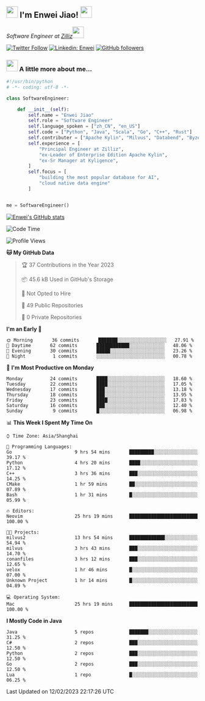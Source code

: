 <h2><img src="https://emojis.slackmojis.com/emojis/images/1531849430/4246/blob-sunglasses.gif?1531849430" width="30"/> I'm  Enwei Jiao! <img src="https://media.giphy.com/media/juBt25nT1KGys/giphy.gif" width=30> </h2>
<!-- <img align='right' src="https://media.giphy.com/media/M9gbBd9nbDrOTu1Mqx/giphy.gif" width="230"> -->
<p><em>Software Engineer at <a href="https://zilliz.com/">Zilliz</a><img src="https://media.giphy.com/media/WUlplcMpOCEmTGBtBW/giphy.gif" width="30"></em></p>

[![Twitter Follow](https://img.shields.io/twitter/follow/misteranmol?label=Follow)](https://twitter.com/intent/follow?screen_name=EnweiJiao)
[![Linkedin: Enwei](https://img.shields.io/badge/-enwei-blue?style=&logo=Linkedin&logoColor=white&link=https://www.linkedin.com/in/enwei-jiao-41192a97)](https://www.linkedin.com/in/enwei-jiao-41192a97/)
[![GitHub followers](https://img.shields.io/github/followers/jiaoew1991?label=Follow&style=social)](https://github.com/jiaoew1991)


### <img src="https://media.giphy.com/media/VgCDAzcKvsR6OM0uWg/giphy.gif" width="30"> A little more about me...  

```python
#!/usr/bin/python
# -*- coding: utf-8 -*-

class SoftwareEngineer:

    def __init__(self):
        self.name = "Enwei Jiao"
        self.role = "Software Engineer"
        self.language_spoken = ["zh_CN", "en_US"]
        self.code = ["Python", "Java", "Scala", "Go", "C++", "Rust"]
        self.contributer = ["Apache Kylin", "Milvus", "Databend", "Byzer-Lang"]
        self.experience = [
            "Principal Engineer at Zilliz",
            "ex-Leader of Enterprise Edition Apache Kylin",
            "ex-Sr Manager at Kyligence",
        ]
        self.focus = [
            "building the most popular database for AI",
            "cloud native data engine"
        ]


me = SoftwareEngineer()
```

[![Enwei's GitHub stats](https://github-readme-stats.vercel.app/api?username=jiaoew1991&count_private=true&show_icons=true)](https://github.com/jiaoew1991/jiaoew1991)

<!-- [![Top Langs](https://github-readme-stats.vercel.app/api/top-langs/?username=jiaoew1991&layout=compact)](https://github.com/jiaoew1991/jiaoew1991) -->

<!--START_SECTION:waka-->
![Code Time](http://img.shields.io/badge/Code%20Time-499%20hrs%2048%20mins-blue)

![Profile Views](http://img.shields.io/badge/Profile%20Views-0-blue)

**🐱 My GitHub Data** 

> 🏆 37 Contributions in the Year 2023
 > 
> 📦 45.6 kB Used in GitHub's Storage 
 > 
> 🚫 Not Opted to Hire
 > 
> 📜 49 Public Repositories 
 > 
> 🔑 0 Private Repositories  
 > 
**I'm an Early 🐤** 

```text
🌞 Morning       36 commits       ███████░░░░░░░░░░░░░░░░░░   27.91 % 
🌆 Daytime       62 commits       ████████████░░░░░░░░░░░░░   48.06 % 
🌃 Evening       30 commits       █████░░░░░░░░░░░░░░░░░░░░   23.26 % 
🌙 Night          1 commits       ░░░░░░░░░░░░░░░░░░░░░░░░░   00.78 % 

```
📅 **I'm Most Productive on Monday** 

```text
Monday          24 commits       ████░░░░░░░░░░░░░░░░░░░░░   18.60 % 
Tuesday         22 commits       ████░░░░░░░░░░░░░░░░░░░░░   17.05 % 
Wednesday       17 commits       ███░░░░░░░░░░░░░░░░░░░░░░   13.18 % 
Thursday        18 commits       ███░░░░░░░░░░░░░░░░░░░░░░   13.95 % 
Friday          23 commits       ████░░░░░░░░░░░░░░░░░░░░░   17.83 % 
Saturday        16 commits       ███░░░░░░░░░░░░░░░░░░░░░░   12.40 % 
Sunday           9 commits       █░░░░░░░░░░░░░░░░░░░░░░░░   06.98 % 

```


📊 **This Week I Spent My Time On** 

```text
⌚︎ Time Zone: Asia/Shanghai

💬 Programming Languages: 
Go                       9 hrs 54 mins       █████████░░░░░░░░░░░░░░░░   39.17 % 
Python                   4 hrs 20 mins       ████░░░░░░░░░░░░░░░░░░░░░   17.12 % 
C++                      3 hrs 36 mins       ███░░░░░░░░░░░░░░░░░░░░░░   14.25 % 
CMake                    1 hr 59 mins        ██░░░░░░░░░░░░░░░░░░░░░░░   07.89 % 
Bash                     1 hr 31 mins        █░░░░░░░░░░░░░░░░░░░░░░░░   05.99 % 

🔥 Editors: 
Neovim                   25 hrs 19 mins      █████████████████████████   100.00 % 

🐱‍💻 Projects: 
milvus2                  13 hrs 54 mins      █████████████░░░░░░░░░░░░   54.94 % 
milvus                   3 hrs 43 mins       ███░░░░░░░░░░░░░░░░░░░░░░   14.70 % 
conanfiles               3 hrs 12 mins       ███░░░░░░░░░░░░░░░░░░░░░░   12.65 % 
velox                    1 hr 46 mins        █░░░░░░░░░░░░░░░░░░░░░░░░   07.00 % 
Unknown Project          1 hr 14 mins        █░░░░░░░░░░░░░░░░░░░░░░░░   04.89 % 

💻 Operating System: 
Mac                      25 hrs 19 mins      █████████████████████████   100.00 % 

```

**I Mostly Code in Java** 

```text
Java                     5 repos             ███████░░░░░░░░░░░░░░░░░░   31.25 % 
C#                       2 repos             ███░░░░░░░░░░░░░░░░░░░░░░   12.50 % 
Python                   2 repos             ███░░░░░░░░░░░░░░░░░░░░░░   12.50 % 
Go                       2 repos             ███░░░░░░░░░░░░░░░░░░░░░░   12.50 % 
Lua                      1 repo              █░░░░░░░░░░░░░░░░░░░░░░░░   06.25 % 

```



 Last Updated on 12/02/2023 22:17:26 UTC
<!--END_SECTION:waka-->
